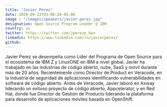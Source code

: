 ```yaml
---
title: "Javier Pérez"
date: 2020-09-22T03:08:20-05:00
image : "/images/speakers/javier-perez.jpg"
designation: Open Source Program Leader @ IBM
country: us
twitter: https://twitter.com/jperezp_bos
linkedin: https://www.linkedin.com/in/javierperez/
github: 
---
```


Javier Perez se desempeña como Líder del Programa de Open Source para el ecosistema de IBM Z y LinuxONE en IBM a nivel global. Javier ha trabajado en las industrias de código abierto, nube, SaaS y móvil durante más de 20 años. Recientemente como Director de Product en Veracode, en la industria de seguridad de aplicaciones identificando vulnerabilidades en software de código abierto. Antes de Veracode, Javier laboró en Axway liderando un exitoso proyecto de código abierto, Appcelerator, y en Red Hat, donde fue Director de Gestión de Producto liderando la plataforma para desarrollo de aplicaciones móviles basada en OpenShift.